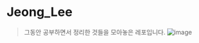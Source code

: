 # Jeong_Lee
> 그동안 공부하면서 정리한 것들을 모아놓은 레포입니다.
![image](https://user-images.githubusercontent.com/101488116/231322799-113be9b7-4573-4ec7-8b00-1fcdd11475cf.png)
